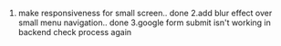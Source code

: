 
1. make responsiveness for small screen.. done
2.add blur effect over small menu navigation.. done
3.google form submit isn't working in backend check process again 
